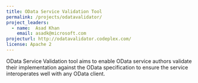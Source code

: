 ```yaml
---
title: OData Service Validation Tool
permalink: /projects/odatavalidator/
project_leaders:
  - name:  Asad Khan
    email: asadk@microsoft.com
projecturl: http://odatavalidator.codeplex.com/
license: Apache 2
---
```

OData Service Validation tool aims to enable OData service authors validate their implementation against the OData specification to ensure the service interoperates well with any OData client.